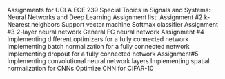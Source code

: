 Assignments for UCLA ECE 239 Special Topics in Signals and Systems: Neural Networks and Deep Learning
Assignment list:
Assignment #2
k-Nearest neighbors
Support vector machine
Softmax classifier
Assignment #3
2-layer neural network
General FC neural network
Assignment #4
Implementing different optimizers for a fully connected network
Implementing batch normalization for a fully connected network
Implementing dropout for a fully connected network
Assignment#5
Implementing convolutional neural network layers
Implementing spatial normalization for CNNs
Optimize CNN for CIFAR-10

